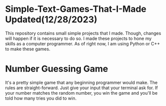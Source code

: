 # Simple-Text-Games-That-I-Made Updated(12/28/2023)

This repository contains small simple projects that I made. Though, changes will happen if it is necessary to do so. I made these projects to hone my skills as a computer programmer. As of right now, I am using Python or C++ to make these games.

# Number Guessing Game
It's a pretty simple game that any beginning programmer would make. The rules are straight-forward. Just give your input that your terminal ask for. If your number matches the random number, you win the game and you'll be told how many tries you did to win.

